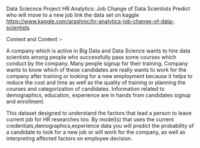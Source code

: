 Data Sciecnce Project
HR Analytics: Job Change of Data Scientists Predict who will move to a new job
link the data set on kaggle https://www.kaggle.com/arashnic/hr-analytics-job-change-of-data-scientists

Context and Content :-

A company which is active in Big Data and Data Science wants to hire data scientists among people who successfully pass some courses which conduct by the company. Many people signup for their training. Company wants to know which of these candidates are really wants to work for the company after training or looking for a new employment because it helps to reduce the cost and time as well as the quality of training or planning the courses and categorization of candidates. Information related to demographics, education, experience are in hands from candidates signup and enrollment.

This dataset designed to understand the factors that lead a person to leave current job for HR researches too. By model(s) that uses the current credentials,demographics,experience data you will predict the probability of a candidate to look for a new job or will work for the company, as well as interpreting affected factors on employee decision.
